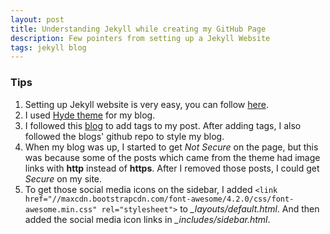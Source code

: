 ```yaml
---
layout: post
title: Understanding Jekyll while creating my GitHub Page
description: Few pointers from setting up a Jekyll Website
tags: jekyll blog
---
```


### Tips
1. Setting up Jekyll website is very easy, you can follow [here](https://www.smashingmagazine.com/2014/08/build-blog-jekyll-github-pages/).
2. I used [Hyde theme](https://github.com/poole/hyde) for my blog.
3. I followed this [blog](http://longqian.me/2017/02/09/github-jekyll-tag/) to add tags to my post. After adding tags, I also followed the blogs' github repo to style my blog.
4. When my blog was up, I started to get _Not Secure_ on the page, but this was because some of the posts which came from the theme had image links with **http** instead of **https**. After I removed those posts, I could get _Secure_ on my site.
5. To get those social media icons on the sidebar, I added `<link href="//maxcdn.bootstrapcdn.com/font-awesome/4.2.0/css/font-awesome.min.css" rel="stylesheet">` to *_layouts/default.html*. And then added the social media icon links in *_includes/sidebar.html*.